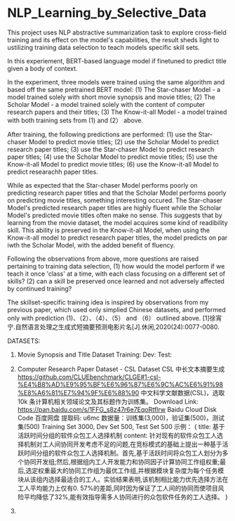 # NLP_Learning_by_Selective_Data

This project uses NLP abstractive summarization task to explore cross-field training and its effect on the model's capabilities, the result sheds light to ustilizing training data selection to teach models specific skill sets.

In this experiement, BERT-based language model if finetuned to predict title given a body of context.

In the experiment, three models were trained using the same algorithm and based off the same pretrained BERT model:
 (1) The Star-chaser Model - a model trained solely with short movie synopsis and movie titles;
 (2) The Scholar Model - a model trained solely with the content of computer research papers and their titles;
 (3) The Know-it-all Model -  a model trained with both training sets from (1) and (2） above.
 
After training, the following predictions are performed:
 (1) use the Star-chaser Model to predict movie titles;
 (2) use the Scholar Model to predict research paper titles;
 (3) use the Star-chaser Model to predict research paper titles;
 (4) use the Scholar Model to predict movie titles;
 (5) use the Know-it-all Model to predict movie titles;
 (6) use the Know-it-all Model to predict researachh paper titles.
 
While as expected that the Star-chaser Model performs poorly on predicting research paper titles and that the Scholar Model performs poorly on predicting movie titles, something interesting occured. The Star-chaser Model's predicted research paper titles are highly fluent while the Scholar Model's predicted movie titles often make no sense. This suggests that by learning from the movie dataset, the model acquires some kind of readibility skill. This ability is preserved in the Know-it-all Model, when using the Know-it-all model to predict research paper titles, the model predicts on par iwth the Scholar Model, with the added benefit of fluency.

Following the observations from above, more questions are raised pertaining to training data selection,
 (1) how would the model perform if we teach it once 'class' at a time, with each class focusing on a different set of skills?
 (2) can a skill be preserved once learned and not adversely affected by continued training?


The skillset-specific training idea is inspired by observations from my previous paper, which used only simplied Chinese datasets, and performed only with prediction (1)、（2）、（4）、（5） and （6） outlined above.
[1]徐宵宁.自然语言处理之生成式短摘要预测电影片名[J].休闲,2020(24):0077-0080.


DATASETS:

1. Movie Synopsis and Title Dataset
Training:
Dev:
Test:

2. Computer Research Paper Dataset - CSL Dataset
CSL 中长文本摘要生成
https://github.com/CLUEbenchmark/CLGE#1-csl-%E4%B8%AD%E9%95%BF%E6%96%87%E6%9C%AC%E6%91%98%E8%A6%81%E7%94%9F%E6%88%90
中文科学文献数据(CSL)，选取 10k 条计算机相关领域论文及其标题作为训练集。
Download Link: https://pan.baidu.com/s/1FFG_s8z47r6e7EqoRtfIrw
Baidu Cloud Disk Code 百度网盘 提取码: u6mc
数据量：训练集(3,000)，验证集(500)，测试集(500)
Training Set 3000, Dev Set 500, Test Set 500
示例：
{
    title: 基于活跃时间分组的软件众包工人选择机制
    content: 针对现有的软件众包工人选择机制对工人间协同开发考虑不足的问题,在竞标模式的基础上提出一种基于活跃时间分组的软件众包工人选择机制。首先,基于活跃时间将众包工人划分为多个协同开发组;然后,根据组内工人开发能力和协同因子计算协同工作组权重;最后,选定权重最大的协同工作组为最优工作组,并根据模块复杂度为每个任务模块从该组内选择最适合的工人。实验结果表明,该机制相比能力优先选择方法在工人平均能力上仅有0. 57%的差距,同时因为保证了工人间的协同而使项目风险平均降低了32%,能有效指导需多人协同进行的众包软件任务的工人选择。
}
3. 


